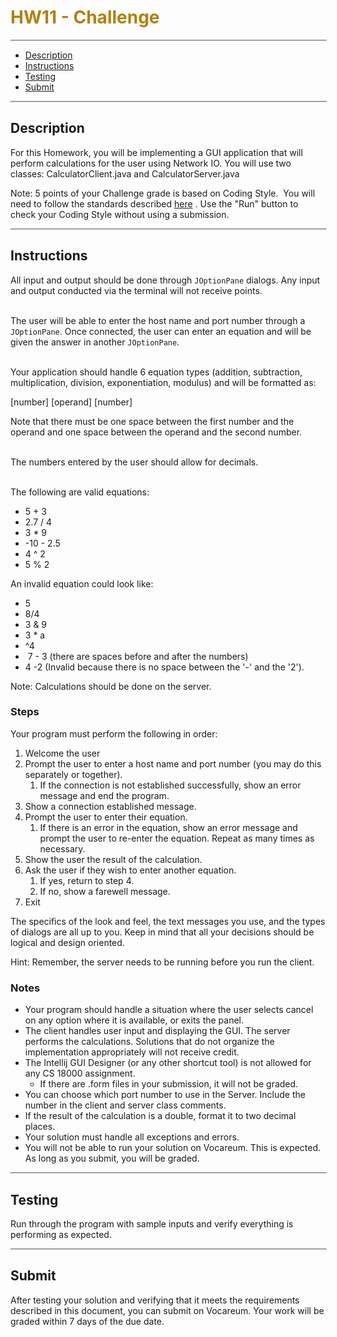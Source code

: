 <html lang="en">

<head>
	<meta charset="utf-8">
	<meta http-equiv="x-ua-compatible" content="ie=edge">
	<title>Basic Page - No Banner</title>
	<meta name="description" content="">
	<meta name="viewport" content="width=device-width, initial-scale=1.0">
</head>

<body class="content layout-2" role="document">
<div class="container-fluid"><main>
<div class="row">
<div class="container-fluid"><main>
<div class="row">
<div class="container-fluid"><main>
<div class="row">
<div class="container-fluid"><main>
<div class="row">
<div class="container-fluid"><main>
<div class="row">
<div class="container-fluid"><main>
<div class="row">
<div class="container-fluid"><main>
<div class="row">
<div class="container-fluid"><main>
<div class="row">
<div class="container-fluid"><main>
<div class="row">
<div class="container-fluid"><main>
<div class="row">
<div class="container-fluid"><main>
<div class="row">
<div class="col-xs-12 col-sm-offset-2 col-sm-8">
<h1 style="color: #b1810b; text-align: left;">HW11 - Challenge</h1>
<hr style="width: 100%; height: auto; color: #ffffff; border: 1px inset #cccccc;" />
<p></p>
<ul>
<li><a href="#1">Description</a></li>
<li><a href="#2">Instructions</a></li>
<li><a href="#3" style="background-color: #ffffff;">Testing</a></li>
<li><a href="#4">Submit</a></li>
</ul>
<hr style="width: 100%; height: auto; color: #ffffff; border: 1px inset #cccccc;" />
<h2 id="1">Description</h2>
<p>For this Homework, you will be implementing a GUI application that will perform calculations for the user using Network IO. You will use two classes: CalculatorClient.java and CalculatorServer.java</p>
<p></p>
<p>Note: 5 points of your Challenge grade is based on Coding Style.&nbsp; You will need to follow the standards described <a href="https://purdue.brightspace.com/d2l/le/content/307113/viewContent/6356290/View" target="_blank">here</a>&nbsp;. Use the "Run" button to check your Coding Style without using a submission.&nbsp;</p>
<hr style="width: 100%; height: auto; color: #ffffff; border: 1px inset #cccccc;" />
<h2 id="2">Instructions</h2>
<p>All input and output should be done through <code>JOptionPane</code> dialogs. Any input and output conducted via the terminal will not receive points.&nbsp;</p>
<p></p>
<p><br />The user will be able to enter the host name and port number through a <code>JOptionPane</code>. Once connected, the user can enter an equation and will be given the answer in another <code>JOptionPane</code>.</p>
<p><br />Your application should handle 6 equation types (addition, subtraction, multiplication, division, exponentiation, modulus) and will be formatted as:</p>
<p>[number] [operand] [number]</p>
<p></p>
<p>Note that there must be one space between the first number and the operand and one space between the operand and the second number.</p>
<p><br />The numbers entered by the user should allow for decimals.</p>
<p><br />The following are valid equations:</p>
<ul>
<li>5 + 3</li>
<li>2.7 / 4</li>
<li>3 * 9</li>
<li>-10 - 2.5</li>
<li>4 ^ 2</li>
<li>5 % 2</li>
</ul>
<p>An invalid equation could look like:</p>
<ul>
<li>5</li>
<li>8/4</li>
<li>3 & 9</li>
<li>3 * a</li>
<li>^4</li>
<li>&nbsp;7 - 3 (there are spaces before and after the numbers)</li>
<li>4 -2 (Invalid because there is no space between the '-' and the '2').</li>
</ul>
<p></p>
<p>Note: Calculations should be done on the server.&nbsp;</p>
<h3>Steps</h3>
<p>Your program must perform the following in order:&nbsp;</p>
<ol>
<li>Welcome the user</li>
<li>Prompt the user to enter a host name and port number (you may do this separately or together).
<ol>
<li>If the connection is not established successfully, show an error message and end the program.&nbsp;</li>
</ol>
</li>
<li>Show a connection established message.&nbsp;</li>
<li>Prompt the user to enter their equation.
<ol>
<li>If there is an error in the equation, show an error message and prompt the user to re-enter the equation. Repeat as many times as necessary.&nbsp;</li>
</ol>
</li>
<li>Show the user the result of the calculation.</li>
<li>Ask the user if they wish to enter another equation.
<ol>
<li>If yes, return to step 4.&nbsp;</li>
<li>If no, show a farewell message.&nbsp;</li>
</ol>
</li>
<li>Exit</li>
</ol>
<p></p>
<p>The specifics of the look and feel, the text messages you use, and the types of dialogs are all up to you. Keep in mind that all your decisions should be logical and design oriented.&nbsp;</p>
<p></p>
<p>Hint: Remember, the server needs to be running before you run the client.&nbsp;</p>
<p></p>
<h3>Notes</h3>
<ul>
<li>Your program should handle a situation where the user selects cancel on any option where it is available, or exits the panel.&nbsp;</li>
<li>The client handles user input and displaying the GUI. The server performs the calculations. Solutions that do not organize the implementation appropriately will not receive credit.&nbsp;</li>
<li>The Intellij GUI Designer (or any other shortcut tool) is not allowed for any CS 18000 assignment.&nbsp;
<ul>
<li>If there are .form files in your submission, it will not be graded.&nbsp;</li>
</ul>
</li>
<li>You can choose which port number to use in the Server. Include the number in the client and server class comments.&nbsp;</li>
<li>If the result of the calculation is a double, format it to two decimal places.&nbsp;</li>
<li>Your solution must handle all exceptions and errors.&nbsp;</li>
<li>You will not be able to run your solution on Vocareum. This is expected. As long as you submit, you will be graded.&nbsp;</li>
</ul>
<hr style="width: 100%; height: auto; color: #ffffff; border: 1px inset #cccccc;" />
<h2 id="3">Testing</h2>
<p>Run through the program with sample inputs and verify everything is performing as expected.&nbsp;</p>
<hr style="width: 100%; height: auto; color: #ffffff; border: 1px inset #cccccc;" />
<h2 id="4">Submit</h2>
<p>After testing your solution and verifying that it meets the requirements described in this document, you can submit on Vocareum. Your work will be graded within 7 days of the due date.&nbsp;</p>
<p></p>
</div>
</div>
<footer></footer></main></div>

</body>

</html>
